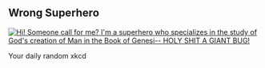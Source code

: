 ## Wrong Superhero
[![Hi! Someone call for me? I'm a superhero who specializes in the study of God's creation of Man in the Book of Genesi-- HOLY SHIT A GIANT BUG!](https://imgs.xkcd.com/comics/wrong_superhero.png)](https://xkcd.com/1012/ "Hi! Someone call for me? I'm a superhero who specializes in the study of God's creation of Man in the Book of Genesi-- HOLY SHIT A GIANT BUG!")

Your daily random xkcd
